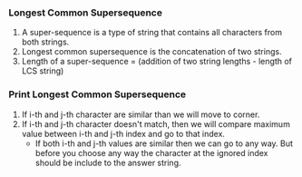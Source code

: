 ### Longest Common Supersequence

1. A super-sequence is a type of string that contains all characters from both strings. 
2. Longest common supersequence is the concatenation of two strings. 
3. Length of a super-sequence = (addition of two string lengths - length of LCS string)

### Print **Longest Common Supersequence**
1. If i-th and j-th character are similar than we will move to corner.
2. If i-th and j-th character doesn't match, then we will compare maximum value between i-th and j-th index and go to that index.
   - If both i-th and j-th values are similar then we can go to any way. But before you choose any way the character at the ignored index should be include to the answer string.

